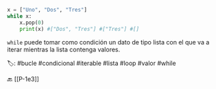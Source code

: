 ```python title:whileLista.py
x = ["Uno", "Dos", "Tres"]
while x:
	x.pop(0)
	print(x) #["Dos", "Tres"] #["Tres"] #[]
```

`while` puede tomar como condición un dato de tipo lista con el que va a iterar mientras la lista contenga valores.

🏷️:  #bucle #condicional #iterable #lista #loop #valor #while

🔙 [[P-1e3]]